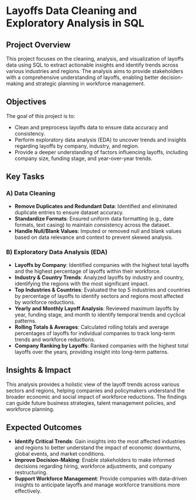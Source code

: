 
# Layoffs Data Cleaning and Exploratory Analysis in SQL

## Project Overview

This project focuses on the cleaning, analysis, and visualization of layoffs data using SQL to extract actionable insights and identify trends across various industries and regions. The analysis aims to provide stakeholders with a comprehensive understanding of layoffs, enabling better decision-making and strategic planning in workforce management. 

## Objectives

The goal of this project is to:
- Clean and preprocess layoffs data to ensure data accuracy and consistency.
- Perform exploratory data analysis (EDA) to uncover trends and insights regarding layoffs by company, industry, and region.
- Provide a deeper understanding of factors influencing layoffs, including company size, funding stage, and year-over-year trends.

## Key Tasks

### A) **Data Cleaning**
- **Remove Duplicates and Redundant Data**: Identified and eliminated duplicate entries to ensure dataset accuracy.
- **Standardize Formats**: Ensured uniform data formatting (e.g., date formats, text casing) to maintain consistency across the dataset.
- **Handle Null/Blank Values**: Imputed or removed null and blank values based on data relevance and context to prevent skewed analysis.

### B) **Exploratory Data Analysis (EDA)**
- **Layoffs by Company**: Identified companies with the highest total layoffs and the highest percentage of layoffs within their workforce.
- **Industry & Country Trends**: Analyzed layoffs by industry and country, identifying the regions with the most significant impact.
- **Top Industries & Countries**: Evaluated the top 5 industries and countries by percentage of layoffs to identify sectors and regions most affected by workforce reductions.
- **Yearly and Monthly Layoff Analysis**: Reviewed maximum layoffs by year, funding stage, and month to identify temporal trends and cyclical patterns.
- **Rolling Totals & Averages**: Calculated rolling totals and average percentages of layoffs for individual companies to track long-term trends and workforce reductions.
- **Company Ranking by Layoffs**: Ranked companies with the highest total layoffs over the years, providing insight into long-term patterns.

## Insights & Impact

This analysis provides a holistic view of the layoff trends across various sectors and regions, helping companies and policymakers understand the broader economic and social impact of workforce reductions. The findings can guide future business strategies, talent management policies, and workforce planning.

## Expected Outcomes
- **Identify Critical Trends**: Gain insights into the most affected industries and regions to better understand the impact of economic downturns, global events, and market conditions.
- **Improve Decision-Making**: Enable stakeholders to make informed decisions regarding hiring, workforce adjustments, and company restructuring.
- **Support Workforce Management**: Provide companies with data-driven insights to anticipate layoffs and manage workforce transitions more effectively.

